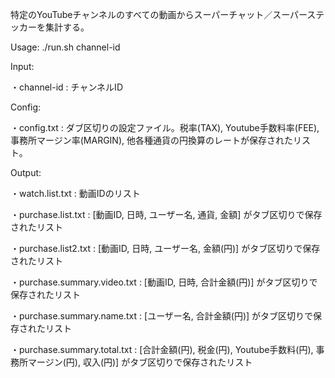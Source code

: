 特定のYouTubeチャンネルのすべての動画からスーパーチャット／スーパーステッカーを集計する。


Usage: ./run.sh channel-id


Input:

・channel-id : チャンネルID


Config:

・config.txt : ダブ区切りの設定ファイル。税率(TAX), Youtube手数料率(FEE), 事務所マージン率(MARGIN), 他各種通貨の円換算のレートが保存されたリスト。


Output:

・watch.list.txt : 動画IDのリスト

・purchase.list.txt : [動画ID, 日時, ユーザー名, 通貨, 金額] がタブ区切りで保存されたリスト

・purchase.list2.txt : [動画ID, 日時, ユーザー名, 金額(円)] がタブ区切りで保存されたリスト

・purchase.summary.video.txt : [動画ID, 日時, 合計金額(円)] がタブ区切りで保存されたリスト

・purchase.summary.name.txt : [ユーザー名, 合計金額(円)] がタブ区切りで保存されたリスト

・purchase.summary.total.txt : [合計金額(円), 税金(円), Youtube手数料(円), 事務所マージン(円), 収入(円)] がタブ区切りで保存されたリスト
